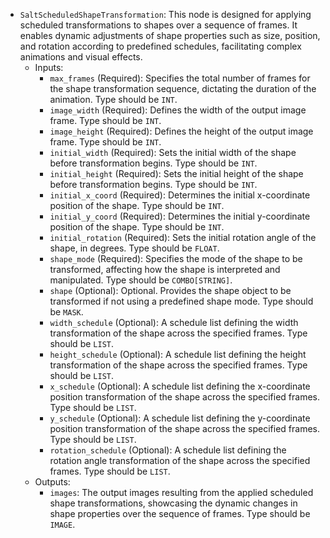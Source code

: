 - `SaltScheduledShapeTransformation`: This node is designed for applying scheduled transformations to shapes over a sequence of frames. It enables dynamic adjustments of shape properties such as size, position, and rotation according to predefined schedules, facilitating complex animations and visual effects.
    - Inputs:
        - `max_frames` (Required): Specifies the total number of frames for the shape transformation sequence, dictating the duration of the animation. Type should be `INT`.
        - `image_width` (Required): Defines the width of the output image frame. Type should be `INT`.
        - `image_height` (Required): Defines the height of the output image frame. Type should be `INT`.
        - `initial_width` (Required): Sets the initial width of the shape before transformation begins. Type should be `INT`.
        - `initial_height` (Required): Sets the initial height of the shape before transformation begins. Type should be `INT`.
        - `initial_x_coord` (Required): Determines the initial x-coordinate position of the shape. Type should be `INT`.
        - `initial_y_coord` (Required): Determines the initial y-coordinate position of the shape. Type should be `INT`.
        - `initial_rotation` (Required): Sets the initial rotation angle of the shape, in degrees. Type should be `FLOAT`.
        - `shape_mode` (Required): Specifies the mode of the shape to be transformed, affecting how the shape is interpreted and manipulated. Type should be `COMBO[STRING]`.
        - `shape` (Optional): Optional. Provides the shape object to be transformed if not using a predefined shape mode. Type should be `MASK`.
        - `width_schedule` (Optional): A schedule list defining the width transformation of the shape across the specified frames. Type should be `LIST`.
        - `height_schedule` (Optional): A schedule list defining the height transformation of the shape across the specified frames. Type should be `LIST`.
        - `x_schedule` (Optional): A schedule list defining the x-coordinate position transformation of the shape across the specified frames. Type should be `LIST`.
        - `y_schedule` (Optional): A schedule list defining the y-coordinate position transformation of the shape across the specified frames. Type should be `LIST`.
        - `rotation_schedule` (Optional): A schedule list defining the rotation angle transformation of the shape across the specified frames. Type should be `LIST`.
    - Outputs:
        - `images`: The output images resulting from the applied scheduled shape transformations, showcasing the dynamic changes in shape properties over the sequence of frames. Type should be `IMAGE`.
